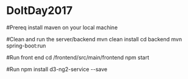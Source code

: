# DoItDay2017

#Prereq
install maven on your local machine

#Clean and run the server/backend
mvn clean install
cd backend
mvn spring-boot:run

#Run front end
cd /frontend/src/main/frontend
npm start


#Run npm install d3-ng2-service --save
